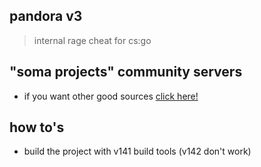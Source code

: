 ## pandora v3
> internal rage cheat for cs:go

## "soma projects" community servers

- if you want other good sources [click here!](https://discord.gg/invite/WPag8RJ)

## how to's

- build the project with v141 build tools (v142 don't work)
